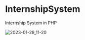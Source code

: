 # InternshipSystem
Internship System in PHP

![2023-01-29_11-20](https://user-images.githubusercontent.com/61977686/215314330-bcb51612-cf67-4845-923d-2251b3d5f58b.png)
